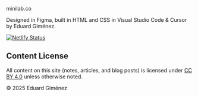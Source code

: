 minilab.co

Designed in Figma, built in HTML and CSS in Visual Studio Code & Cursor by Eduard Giménez.

[![Netlify Status](https://api.netlify.com/api/v1/badges/80006761-2c99-4ab2-8240-4a2f7daa8b53/deploy-status)](https://app.netlify.com/sites/minilab/deploys)

## Content License

All content on this site (notes, articles, and blog posts) is licensed under
[CC BY 4.0](https://creativecommons.org/licenses/by/4.0/) unless otherwise noted.

© 2025 Eduard Giménez
